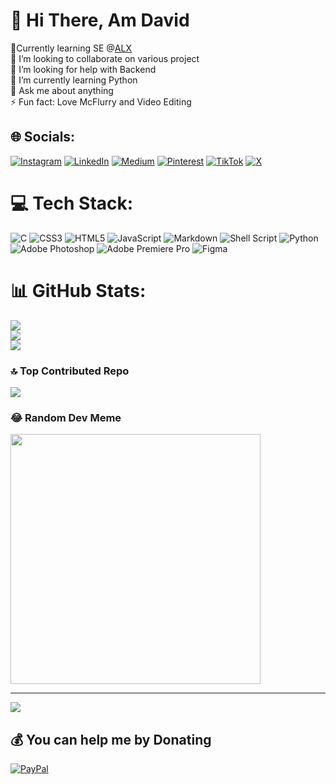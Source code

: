 
# 💫 Hi There, Am David
🔭Currently learning SE @[ALX](https://www.alxafrica.com/)<br>👯 I’m looking to collaborate on various project<br>🤝 I’m looking for help with Backend <br>🌱 I’m currently learning Python<br>💬 Ask me about anything<br>⚡ Fun fact: Love McFlurry and Video Editing


## 🌐 Socials:
[![Instagram](https://img.shields.io/badge/Instagram-%23E4405F.svg?logo=Instagram&logoColor=white)](https://instagram.com/davidedits9) [![LinkedIn](https://img.shields.io/badge/LinkedIn-%230077B5.svg?logo=linkedin&logoColor=white)](https://linkedin.com/in/davidomondi) [![Medium](https://img.shields.io/badge/Medium-12100E?logo=medium&logoColor=white)](https://medium.com/@davidomondi) [![Pinterest](https://img.shields.io/badge/Pinterest-%23E60023.svg?logo=Pinterest&logoColor=white)](https://pinterest.com/davidfletcher) [![TikTok](https://img.shields.io/badge/TikTok-%23000000.svg?logo=TikTok&logoColor=white)](https://tiktok.com/@davidedits9) [![X](https://img.shields.io/badge/X-black.svg?logo=X&logoColor=white)](https://x.com/davidedits9) 

# 💻 Tech Stack:
![C](https://img.shields.io/badge/c-%2300599C.svg?style=flat&logo=c&logoColor=white) ![CSS3](https://img.shields.io/badge/css3-%231572B6.svg?style=flat&logo=css3&logoColor=white) ![HTML5](https://img.shields.io/badge/html5-%23E34F26.svg?style=flat&logo=html5&logoColor=white) ![JavaScript](https://img.shields.io/badge/javascript-%23323330.svg?style=flat&logo=javascript&logoColor=%23F7DF1E) ![Markdown](https://img.shields.io/badge/markdown-%23000000.svg?style=flat&logo=markdown&logoColor=white) ![Shell Script](https://img.shields.io/badge/shell_script-%23121011.svg?style=flat&logo=gnu-bash&logoColor=white) ![Python](https://img.shields.io/badge/python-3670A0?style=flat&logo=python&logoColor=ffdd54) ![Adobe Photoshop](https://img.shields.io/badge/adobe%20photoshop-%2331A8FF.svg?style=flat&logo=adobe%20photoshop&logoColor=white) ![Adobe Premiere Pro](https://img.shields.io/badge/Adobe%20Premiere%20Pro-9999FF.svg?style=flat&logo=Adobe%20Premiere%20Pro&logoColor=white) ![Figma](https://img.shields.io/badge/figma-%23F24E1E.svg?style=flat&logo=figma&logoColor=white)
# 📊 GitHub Stats:
![](https://github-readme-stats.vercel.app/api?username=fletcher429&theme=great-gatsby&hide_border=false&include_all_commits=true&count_private=true)<br/>
![](https://github-readme-streak-stats.herokuapp.com/?user=fletcher429&theme=great-gatsby&hide_border=false)<br/>
![](https://github-readme-stats.vercel.app/api/top-langs/?username=fletcher429&theme=great-gatsby&hide_border=false&include_all_commits=true&count_private=true&layout=compact)

### 🔝 Top Contributed Repo
![](https://github-contributor-stats.vercel.app/api?username=fletcher429&limit=5&theme=dark&combine_all_yearly_contributions=true)

### 😂 Random Dev Meme
<img src='https://randommeme-five.vercel.app/' style="height: 400px;"/>

---
[![](https://visitcount.itsvg.in/api?id=fletcher429&icon=0&color=0)](https://visitcount.itsvg.in)

  ## 💰 You can help me by Donating
  [![PayPal](https://img.shields.io/badge/PayPal-00457C?style=for-the-badge&logo=paypal&logoColor=white)](https://paypal.me/davidomondiooko45@gmail.com) 

  
<!-- Proudly created with GPRM ( https://gprm.itsvg.in ) -->

